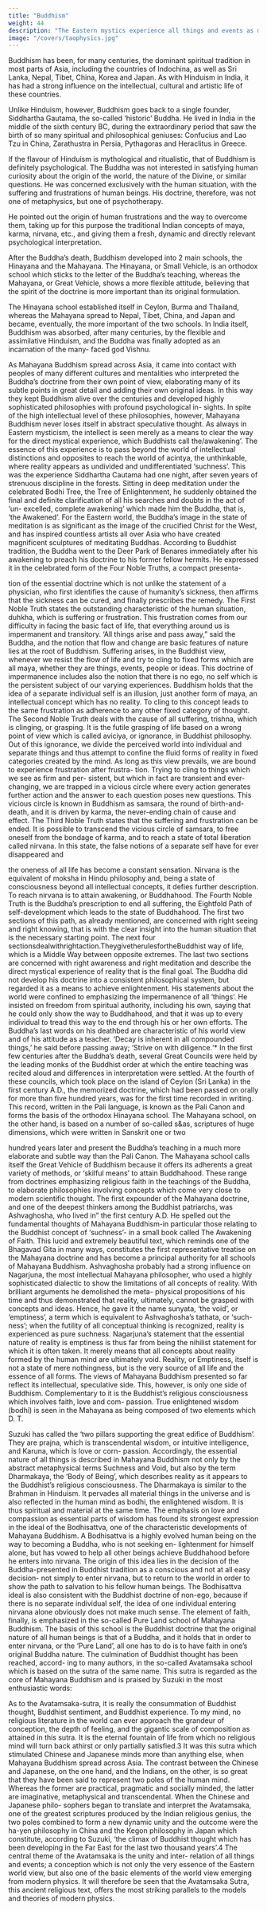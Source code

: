 ```yaml
---
title: "Buddhism"
weight: 44
description: "The Eastern mystics experience all things and events as manifestations of a basic oneness"
image: "/covers/taophysics.jpg"
---
```



Buddhism has been, for many centuries, the dominant spiritual tradition in most parts of Asia, including the countries of
Indochina, as well as Sri Lanka, Nepal, Tibet, China, Korea and Japan. As with Hinduism in India, it has had a strong influence
on the intellectual, cultural and artistic life of these countries.

Unlike Hinduism, however, Buddhism goes back to a single founder, Siddhartha Gautama, the so-called ‘historic’ Buddha.
He lived in India in the middle of the sixth century BC, during the extraordinary period that saw the birth of so many spiritual and philosophical geniuses: Confucius and Lao Tzu in China, Zarathustra in Persia, Pythagoras and Heraclitus in Greece. 

If the flavour of Hinduism is mythological and ritualistic, that of Buddhism is definitely psychological. The Buddha was not
interested in satisfying human curiosity about the origin of the world, the nature of the Divine, or similar questions. He
was concerned exclusively with the human situation, with the suffering and frustrations of human beings. His doctrine,
therefore, was not one of metaphysics, but one of psychotherapy.

He pointed out the origin of human frustrations and the way to overcome them, taking up for this purpose the
traditional Indian concepts of maya, karma, nirvana, etc., and
giving them a fresh, dynamic and directly relevant psychological
interpretation.

After the Buddha’s death, Buddhism developed into 2 main schools, the Hinayana and the Mahayana. The Hinayana,
or Small Vehicle, is an orthodox school which sticks to the letter
of the Buddha’s teaching, whereas the Mahayana, or Great
Vehicle, shows a more flexible attitude, believing that the spirit
of the doctrine is more important than its original formulation.

The Hinayana school established itself in Ceylon, Burma and Thailand, whereas the Mahayana spread to Nepal, Tibet, China,
and Japan and became, eventually, the more important of the two schools. In India itself, Buddhism was absorbed, after many
centuries, by the flexible and assimilative Hinduism, and the Buddha was finally adopted as an incarnation of the many-
faced god Vishnu.

As Mahayana Buddhism spread across Asia, it came into
contact with peoples of many different cultures and mentalities
who interpreted the Buddha’s doctrine from their own point
of view, elaborating many of its subtle points in great detail
and adding their own original ideas. In this way they kept
Buddhism alive over the centuries and developed highly
sophisticated philosophies with profound psychological in-
sights.
In spite of the high intellectual level of these philosophies,
however, Mahayana Buddhism never loses itself in abstract
speculative thought. As always in Eastern mysticism, the
intellect is seen merely as a means to clear the way for the
direct mystical experience, which Buddhists call the/awakening’.
The essence of this experience is to pass beyond the world of
intellectual distinctions and opposites to reach the world of
acintya, the unthinkable, where reality appears as undivided
and undifferentiated ‘suchness’.
This was the experience Siddhartha Cautama had one night,
after seven years of strenuous discipline in the forests. Sitting
in deep meditation under the celebrated Bodhi Tree, the Tree
of Enlightenment, he suddenly obtained the final and definite
clarification of all his searches and doubts in the act of ‘un-
excelled, complete awakening’ which made him the Buddha,
that is, ‘the Awakened’. For the Eastern world, the Buddha’s
image in the state of meditation is as significant as the image
of the crucified Christ for the West, and has inspired countless
artists all over Asia who have created magnificent sculptures
of meditating Buddhas.
According to Buddhist tradition, the Buddha went to the Deer
Park of Benares immediately after his awakening to preach his
doctrine to his former fellow hermits. He expressed it in the
celebrated form of the Four Noble Truths, a compact presenta-

tion of the essential doctrine which is not unlike the statement
of a physician, who first identifies the cause of humanity’s
sickness, then affirms that the sickness can be cured, and
finally prescribes the remedy.
The First Noble Truth states the outstanding characteristic
of the human situation, duhkha, which is suffering or frustration.
This frustration comes from our difficulty in facing the basic
fact of life, that everything around us is impermanent and
transitory. ‘All things arise and pass away,” said the Buddha,
and the notion that flow and change are basic features of
nature lies at the root of Buddhism. Suffering arises, in the
Buddhist view, whenever we resist the flow of life and try to
cling to fixed forms which are all maya, whether they are
things, events, people or ideas. This doctrine of impermanence
includes also the notion that there is no ego, no self which is
the persistent subject of our varying experiences. Buddhism
holds that the idea of a separate individual self is an illusion,
just another form of maya, an intellectual concept which has
no reality. To cling to this concept leads to the same frustration
as adherence to any other fixed category of thought.
The Second Noble Truth deals with the cause of all suffering,
trishna, which is clinging, or grasping. It is the futile grasping
of life based on a wrong point of view which is called aviciya,
or ignorance, in Buddhist philosophy. Out of this ignorance,
we divide the perceived world into individual and separate
things and thus attempt to confine the fluid forms of reality in
fixed categories created by the mind. As long as this view
prevails, we are bound to experience frustration after frustra-
tion. Trying to cling to things which we see as firm and per-
sistent, but which in fact are transient and ever-changing, we
are trapped in a vicious circle where every action generates
further action and the answer to each question poses new
questions. This vicious circle is known in Buddhism as samsara,
the round of birth-and-death, and it is driven by karma, the
never-ending chain of cause and effect.
The Third Noble Truth states that the suffering and frustration
can be ended. It is possible to transcend the vicious circle of
samsara, to free oneself from the bondage of karma, and to
reach a state of total liberation called nirvana. In this state, the
false notions of a separate self have for ever disappeared and


the oneness of all life has become a constant sensation.
Nirvana is the equivalent of moksha in Hindu philosophy and,
being a state of consciousness beyond all intellectual concepts,
it defies further description. To reach nirvana is to attain
awakening, or Buddhahood.
The Fourth Noble Truth is the Buddha’s prescription to end
all suffering, the Eightfold Path of self-development which leads
to the state of Buddhahood. The first two sections of this path,
as already mentioned, are concerned with right seeing and
right knowing, that is with the clear insight into the human
situation that is the necessary starting point. The next four
sectionsdealwithrightaction.TheygivetherulesfortheBuddhist
way of life, which is a Middle Way between opposite extremes.
The last two sections are concerned with right awareness and
right meditation and describe the direct mystical experience of
reality that is the final goal.
The Buddha did not develop his doctrine into a consistent
philosophical system, but regarded it as a means to achieve
enlightenment. His statements about the world were confined
to emphasizing the impermanence of all ‘things’. He insisted
on freedom from spiritual authority, including his own, saying
that he could only show the way to Buddhahood, and that it
was up to every individual to tread this way to the end through
his or her own efforts. The Buddha’s last words on his deathbed
are characteristic of his world view and of his attitude as a
teacher. ‘Decay is inherent in all compounded things,’ he said
before passing away; ‘Strive on with diligence.‘*
In the first few centuries after the Buddha’s death, several
Great Councils were held by the leading monks of the Buddhist
order at which the entire teaching was recited aloud and
differences in interpretation were settled. At the fourth of
these councils, which took place on the island of Ceylon (Sri
Lanka) in the first century A.D., the memorized doctrine, which
had been passed on orally for more than five hundred years, was
for the first time recorded in writing. This record, written in the
Pali language, is known as the Pali Canon and forms the basis of
the orthodox Hinayana school. The Mahayana school, on the
other hand, is based on a number of so-called s&as, scriptures
of huge dimensions, which were written in Sanskrit one or two


hundred years later and present the Buddha’s teaching in a
much more elaborate and subtle way than the Pali Canon.
The Mahayana school calls itself the Great Vehicle of
Buddhism because it offers its adherents a great variety of
methods, or ‘skilful means’ to attain Buddhahood. These range
from doctrines emphasizing religious faith in the teachings of
the Buddha, to elaborate philosophies involving concepts
which come very close to modern scientific thought.
The first expounder of the Mahayana doctrine, and one of
the deepest thinkers among the Buddhist patriarchs, was
Ashvaghosha, who lived in” the first century A.D. He spelled
out the fundamental thoughts of Mahayana Buddhism-in
particular those relating to the Buddhist concept of ‘suchness’-
in a small book called The Awakening of Faith. This lucid and
extremely beautiful text, which reminds one of the Bhagavad
Gita in many ways, constitutes the first representative treatise
on the Mahayana doctrine and has become a principal
authority for all schools of Mahayana Buddhism.
Ashvaghosha probably had a strong influence on Nagarjuna,
the most intellectual Mahayana philosopher, who used a highly
sophisticated dialectic to show the limitations of all concepts
of reality. With brilliant arguments he demolished the meta-
physical propositions of his time and thus demonstrated that
reality, ultimately, cannot be grasped with concepts and ideas.
Hence, he gave it the name sunyata, ‘the void’, or ‘emptiness’,
a term which is equivalent to Ashvaghosha’s tathata, or ‘such-
ness’; when the futility of all conceptual thinking is recognized,
reality is experienced as pure suchness.
Nagarjuna’s statement that the essential nature of reality
is emptiness is thus far from being the nihilist statement for
which it is often taken. It merely means that all concepts about
reality formed by the human mind are ultimately void. Reality,
or Emptiness, itself is not a state of mere nothingness, but is
the very source of all life and the essence of all forms.
The views of Mahayana Buddhism presented so far reflect
its intellectual, speculative side. This, however, is only one
side of Buddhism. Complementary to it is the Buddhist’s
religious consciousness which involves faith, love and com-
passion. True enlightened wisdom (bodhi) is seen in the
Mahayana as being composed of two elements which D. T.


Suzuki has called the ‘two pillars supporting the great edifice
of Buddhism’. They are prajna, which is transcendental wisdom,
or intuitive intelligence, and Karuna, which is love or corn-
passion.
Accordingly, the essential nature of all things is described
in Mahayana Buddhism not only by the abstract metaphysical
terms Suchness and Void, but also by the term Dharmakaya,
the ‘Body of Being’, which describes reality as it appears to the
Buddhist’s religious consciousness. The Dharmakaya is similar
to the Brahman in Hinduism. It pervades all material things in
the universe and is also reflected in the human mind as bodhi,
the enlightened wisdom. It is thus spiritual and material at the
same time.
The emphasis on love and compassion as essential parts of
wisdom has found its strongest expression in the ideal of the
Bodhisattva, one of the characteristic developments of
Mahayana Buddhism. A Bodhisattva is a highly evolved human
being on the way to becoming a Buddha, who is not seeking en-
lightenment for himself alone, but has vowed to help all other
beings achieve Buddhahood before he enters into nirvana. The
origin of this idea lies in the decision of the Buddha-presented
in Buddhist tradition as a conscious and not at all easy decision-
not simply to enter nirvana, but to return to the world in order
to show the path to salvation to his fellow human beings. The
Bodhisattva ideal is also consistent with the Buddhist doctrine
of non-ego, because if there is no separate individual self, the
idea of one individual entering nirvana alone obviously does
not make much sense.
The element of faith, finally, is emphasized in the so-called
Pure Land school of Mahayana Buddhism. The basis of this
school is the Buddhist doctrine that the original nature of all
human beings is that of a Buddha, and it holds that in order
to enter nirvana, or the ‘Pure Land’, all one has to do is to
have faith in one’s original Buddha nature.
The culmination of Buddhist thought has been reached, accord-
ing to many authors, in the so-called Avatamsaka school which
is based on the sutra of the same name. This sutra is regarded
as the core of Mahayana Buddhism and is praised by Suzuki
in the most enthusiastic words:

As to the Avatamsaka-sutra,
it is really the consummation
of Buddhist thought, Buddhist sentiment, and Buddhist
experience. To my mind, no religious literature in the
world can ever approach the grandeur of conception, the
depth of feeling, and the gigantic scale of composition as
attained in this sutra. It is the eternal fountain of life from
which no religious mind will turn back athirst or only
partially satisfied.3
It was this sutra which stimulated Chinese and Japanese
minds more than anything else, when Mahayana Buddhism
spread across Asia. The contrast between the Chinese and
Japanese, on the one hand, and the Indians, on the other, is
so great that they have been said to represent two poles of
the human mind. Whereas the former are practical, pragmatic
and socially minded, the latter are imaginative, metaphysical
and transcendental. When the Chinese and Japanese philo-
sophers began to translate and interpret the Avatamsaka, one
of the greatest scriptures produced by the Indian religious
genius, the two poles combined to form a new dynamic unity
and the outcome were the ha-yen philosophy in China and
the Kegon philosophy in Japan which constitute, according
to Suzuki, ‘the climax of Buddhist thought which has been
developing in the Far East for the last two thousand years’.4
The central theme of the Avatamsaka is the unity and inter-
relation of all things and events; a conception which is not only
the very essence of the Eastern world view, but also one of the
basic elements of the world view emerging from modern
physics. It will therefore be seen that the Avatamsaka Sutra,
this ancient religious text, offers the most striking parallels to
the models and theories of modern physics.

